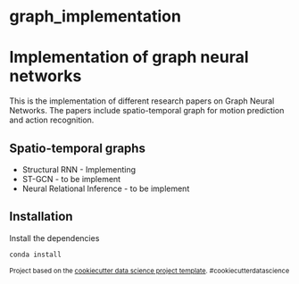 graph_implementation
==============================

# Implementation of graph neural networks

This is the implementation of different research papers on Graph Neural Networks. The papers include spatio-temporal graph for motion prediction and action recognition. 

## Spatio-temporal graphs

- Structural RNN - Implementing
- ST-GCN - to be implement
- Neural Relational Inference - to be implement

## Installation

Install the dependencies

```sh
conda install 
```


<p><small>Project based on the <a target="_blank" href="https://drivendata.github.io/cookiecutter-data-science/">cookiecutter data science project template</a>. #cookiecutterdatascience</small></p>

